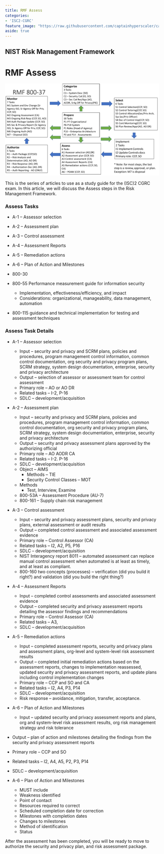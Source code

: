 ```yaml
---
title: RMF Assess
categories:
- 'ISC2-CGRC'
feature_image: "https://raw.githubusercontent.com/captainhyperscaler/captainhyperscaler.github.io/main/images/2023/banner/banner%20logo_without_background.png"
aside: true
---
```


## NIST Risk Management Framework ##

# RMF Assess #



![](/images/cgrc/rmf1.png)

This is the series of articles to use as a study guide for the (ISC)2 CGRC exam.  In this article, we will discuss the Assess steps in the Risk Management Framework.

### Assess Tasks ###

- A-1 – Assessor selection
- A-2 – Assessment plan
- A-3 – Control assessment
- A-4 – Assessment Reports
- A-5 – Remediation actions
- A-6 – Plan of Action and Milestones

- 800-30
- 800-55 Performance measurement guide for information security
  - Implementation, effectiveness/efficiency, and impact
  - Considerations: organizational, manageability, data management, automation
- 800-115 guidance and technical implementation for testing and assessment techniques



### Assess Task Details ###

- A-1 – Assessor selection
  - Input – security and privacy and SCRM plans, policies and procedures, program management control information, common control documentation, org security and privacy program plans, SCRM strategy, system design documentation, enterprise, security and privacy architecture
  - Output – selection of assessor or assessment team for control assessment
  - Primary role – AO or AO DR
  - Related tasks – I-2, P-16
  - SDLC – development/acquisition

- A-2 – Assessment plan
  - Input – security and privacy and SCRM plans, policies and procedures, program management control information, common control documentation, org security and privacy program plans, SCRM strategy, system design documentation, enterprise, security and privacy architecture
  - Output – security and privacy assessment plans approved by the authorizing official
  - Primary role – AO AODR CA
  - Related tasks – I-2. P-16
  - SDLC – development/acquisition
  - Object – AIMS
    - Methods – TIE
    - Security Control Classes – MOT
  - Methods
    - Test, Interview, Examine
  - 800-53A – Assessment Procedure (AU-7)
  - 800-161 – Supply chain risk management


- A-3 – Control assessment
  - Input – security and privacy assessment plans, security and privacy plans, external assessment or audit results
  - Output – completed control assessment and associated assessment evidence
  - Primary role – Control Assessor (CA)
  - Related tasks – I2, A2, P5, P16
  - SDLC – development/acquisition
  - NIST Interagency report 8011 – automated assessment can replace manual control assessment when automated is at least as timely, and at least as compliant.
  - 800-160 two concepts (processes) – verification (did you build it right?) and validation (did you build the right thing?)

- A-4 – Assessment Reports
  - Input – completed control assessments and associated assessment evidence
  - Output – completed security and privacy assessment reports detailing the assessor findings and recommendations
  - Primary role – Control Assessor (CA)
  - Related tasks – A3, 
  - SDLC – development/acquisition

- A-5 – Remediation actions
  -   Input – completed assessment reports, security and privacy plans and assessment plans, org-level and system-level risk assessment results
  -   Output – completed initial remediation actions based on the assessment reports, changes to implementation reassessed, updated security and privacy assessment reports, and update plans including control implementation changes
  -   Primary role – CCP and SO and CA
  -   Related tasks – I2, A4, P3, P14
  -   SDLC – development/acquisition
  - Risk response – avoidance, mitigation, transfer, acceptance.

- A-6 – Plan of Action and Milestones
  - Input – updated security and privacy assessment reports and plans, org and system-level risk assessment results, org risk management strategy and risk tolerance
-   Output – plan of action and milestones detailing the findings from the security and privacy assessment reports
-   Primary role – CCP and SO
-   Related tasks – I2, A4, A5, P2, P3, P14
-   SDLC – development/acquisition

- A-6 – Plan of Action and Milestones
    - MUST include
    - Weakness identified
    - Point of contact
    - Resources required to correct
    - Scheduled completion date for correction
    - Milestones with completion dates
    - Changes to milestones
    - Method of identification
    - Status

After the assessment has been completed, you will be ready to move to authorize the security and privacy plan, and risk assessment package.